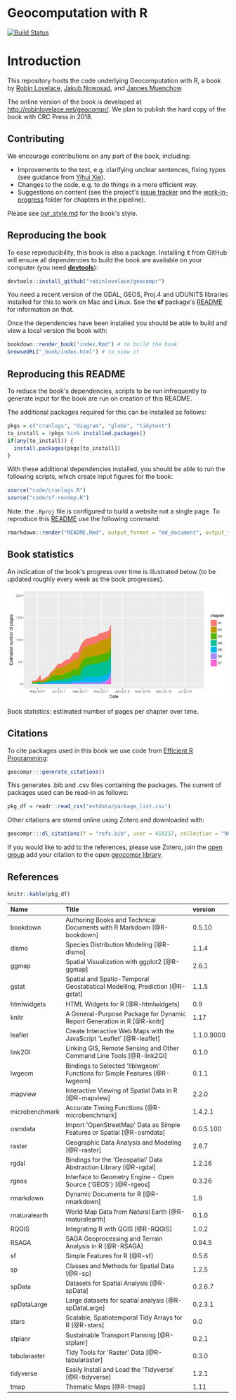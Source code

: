 <!-- README.md is generated from README.Rmd. Please edit that file - rmarkdown::render('README.Rmd', output_format = 'md_document', output_file = 'README.md') -->
Geocomputation with R
=====================

[![Build Status](https://travis-ci.org/Robinlovelace/geocompr.svg?branch=master)](https://travis-ci.org/Robinlovelace/geocompr)

Introduction
============

This repository hosts the code underlying Geocomputation with R, a book by [Robin Lovelace](http://robinlovelace.net/), [Jakub Nowosad](https://nowosad.github.io/), and [Jannes Muenchow](http://www.geographie.uni-jena.de/en/Muenchow.html).

The online version of the book is developed at <http://robinlovelace.net/geocompr/>. We plan to publish the hard copy of the book with CRC Press in 2018.

Contributing
------------

We encourage contributions on any part of the book, including:

-   Improvements to the text, e.g. clarifying unclear sentences, fixing typos (see guidance from [Yihui Xie](https://yihui.name/en/2013/06/fix-typo-in-documentation/)).
-   Changes to the code, e.g. to do things in a more efficient way.
-   Suggestions on content (see the project's [issue tracker](https://github.com/Robinlovelace/geocompr/issues) and the [work-in-progress](https://github.com/Robinlovelace/geocompr/tree/master/work-in-progress) folder for chapters in the pipeline).

Please see [our\_style.md](https://github.com/Robinlovelace/geocompr/blob/master/our_style.md) for the book's style.

Reproducing the book
--------------------

To ease reproducibility, this book is also a package. Installing it from GitHub will ensure all dependencies to build the book are available on your computer (you need [**devtools**](https://github.com/hadley/devtools)):

``` r
devtools::install_github("robinlovelace/geocompr")
```

You need a recent version of the GDAL, GEOS, Proj.4 and UDUNITS libraries installed for this to work on Mac and Linux. See the **sf** package's [README](https://github.com/edzer/sfr) for information on that.

Once the dependencies have been installed you should be able to build and view a local version the book with:

``` r
bookdown::render_book("index.Rmd") # to build the book
browseURL("_book/index.html") # to view it
```

Reproducing this README
-----------------------

To reduce the book's dependencies, scripts to be run infrequently to generate input for the book are run on creation of this README.

The additional packages required for this can be installed as follows:

``` r
pkgs = c("cranlogs", "diagram", "globe", "tidytext")
to_install = !pkgs %in% installed.packages()
if(any(to_install)) {
  install.packages(pkgs[to_install])
}
```

With these additional dependencies installed, you should be able to run the following scripts, which create input figures for the book:

``` r
source("code/cranlogs.R")
source("code/sf-revdep.R")
```

Note: the `.Rproj` file is configured to build a website not a single page. To reproduce this [README](https://github.com/Robinlovelace/geocompr/blob/master/README.Rmd) use the following command:

``` r
rmarkdown::render("README.Rmd", output_format = "md_document", output_file = "README.md")
```

Book statistics
---------------

An indication of the book's progress over time is illustrated below (to be updated roughly every week as the book progresses).

![](figures/bookstats-1.png)

Book statistics: estimated number of pages per chapter over time.

Citations
---------

To cite packages used in this book we use code from [Efficient R Programming](https://csgillespie.github.io/efficientR/):

``` r
geocompr:::generate_citations()
```

This generates .bib and .csv files containing the packages. The current of packages used can be read-in as follows:

``` r
pkg_df = readr::read_csv("extdata/package_list.csv")
```

Other citations are stored online using Zotero and downloaded with:

``` r
geocompr:::dl_citations(f = "refs.bib", user = 418217, collection = "9K6FRP6N")
```

If you would like to add to the references, please use Zotero, join the [open group](https://www.zotero.org/groups/418217/energy-and-transport) add your citation to the open [geocompr library](https://www.zotero.org/groups/418217/energy-and-transport/items/collectionKey/9K6FRP6N).

References
----------

``` r
knitr::kable(pkg_df)
```

| Name           | Title                                                                         | version    |
|:---------------|:------------------------------------------------------------------------------|:-----------|
| bookdown       | Authoring Books and Technical Documents with R Markdown \[@R-bookdown\]       | 0.5.10     |
| dismo          | Species Distribution Modeling \[@R-dismo\]                                    | 1.1.4      |
| ggmap          | Spatial Visualization with ggplot2 \[@R-ggmap\]                               | 2.6.1      |
| gstat          | Spatial and Spatio-Temporal Geostatistical Modelling, Prediction \[@R-gstat\] | 1.1.5      |
| htmlwidgets    | HTML Widgets for R \[@R-htmlwidgets\]                                         | 0.9        |
| knitr          | A General-Purpose Package for Dynamic Report Generation in R \[@R-knitr\]     | 1.17       |
| leaflet        | Create Interactive Web Maps with the JavaScript 'Leaflet' \[@R-leaflet\]      | 1.1.0.9000 |
| link2GI        | Linking GIS, Remote Sensing and Other Command Line Tools \[@R-link2GI\]       | 0.1.0      |
| lwgeom         | Bindings to Selected 'liblwgeom' Functions for Simple Features \[@R-lwgeom\]  | 0.1.1      |
| mapview        | Interactive Viewing of Spatial Data in R \[@R-mapview\]                       | 2.2.0      |
| microbenchmark | Accurate Timing Functions \[@R-microbenchmark\]                               | 1.4.2.1    |
| osmdata        | Import 'OpenStreetMap' Data as Simple Features or Spatial \[@R-osmdata\]      | 0.0.5.100  |
| raster         | Geographic Data Analysis and Modeling \[@R-raster\]                           | 2.6.7      |
| rgdal          | Bindings for the 'Geospatial' Data Abstraction Library \[@R-rgdal\]           | 1.2.16     |
| rgeos          | Interface to Geometry Engine - Open Source ('GEOS') \[@R-rgeos\]              | 0.3.26     |
| rmarkdown      | Dynamic Documents for R \[@R-rmarkdown\]                                      | 1.8        |
| rnaturalearth  | World Map Data from Natural Earth \[@R-rnaturalearth\]                        | 0.1.0      |
| RQGIS          | Integrating R with QGIS \[@R-RQGIS\]                                          | 1.0.2      |
| RSAGA          | SAGA Geoprocessing and Terrain Analysis in R \[@R-RSAGA\]                     | 0.94.5     |
| sf             | Simple Features for R \[@R-sf\]                                               | 0.5.6      |
| sp             | Classes and Methods for Spatial Data \[@R-sp\]                                | 1.2.5      |
| spData         | Datasets for Spatial Analysis \[@R-spData\]                                   | 0.2.6.7    |
| spDataLarge    | Large datasets for spatial analysis \[@R-spDataLarge\]                        | 0.2.3.1    |
| stars          | Scalable, Spatiotemporal Tidy Arrays for R \[@R-stars\]                       | 0.0        |
| stplanr        | Sustainable Transport Planning \[@R-stplanr\]                                 | 0.2.1      |
| tabularaster   | Tidy Tools for 'Raster' Data \[@R-tabularaster\]                              | 0.3.0      |
| tidyverse      | Easily Install and Load the 'Tidyverse' \[@R-tidyverse\]                      | 1.2.1      |
| tmap           | Thematic Maps \[@R-tmap\]                                                     | 1.11       |
